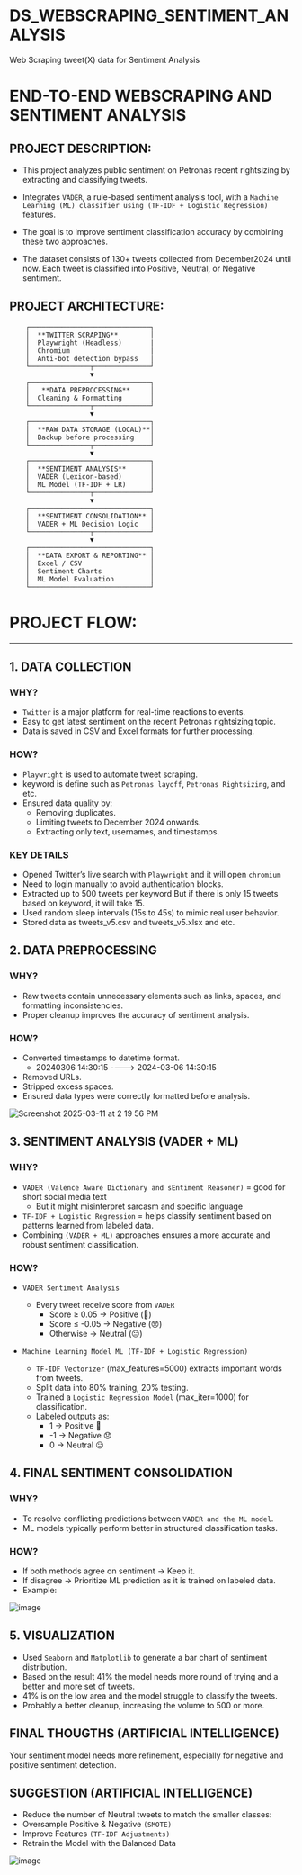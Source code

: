 # DS_WEBSCRAPING_SENTIMENT_ANALYSIS
Web Scraping tweet(X) data for Sentiment Analysis

# END-TO-END WEBSCRAPING AND SENTIMENT ANALYSIS

**PROJECT DESCRIPTION:**
-----------------------------------------------------------
- This project analyzes public sentiment on Petronas recent rightsizing by extracting and classifying tweets. 

- Integrates `VADER`, a rule-based sentiment analysis tool, with a `Machine Learning (ML) classifier using (TF-IDF + Logistic Regression)` features. 

- The goal is to improve sentiment classification accuracy by combining these two approaches.

- The dataset consists of 130+ tweets collected from December2024 until now. Each tweet is classified into Positive, Neutral, or Negative sentiment. 

**PROJECT ARCHITECTURE:**
-----------------------------------------------------------

        ┌──────────────────────────────┐  
        │  **TWITTER SCRAPING**        │  
        │  Playwright (Headless)       |
        │  Chromium                    |
        │  Anti-bot detection bypass   │  
        └───────────────┬──────────────┘    
                        ▼  
        ┌──────────────────────────────┐  
        │   **DATA PREPROCESSING**     │  
        │  Cleaning & Formatting       │  
        └───────────────┬──────────────┘   
                        ▼  
        ┌──────────────────────────────┐  
        │  **RAW DATA STORAGE (LOCAL)**│  
        │  Backup before processing    │  
        └───────────────┬──────────────┘  
                        ▼  
        ┌──────────────────────────────┐  
        │  **SENTIMENT ANALYSIS**      │  
        │  VADER (Lexicon-based)       │  
        │  ML Model (TF-IDF + LR)      │  
        └───────────────┬──────────────┘  
                        ▼  
        ┌──────────────────────────────┐  
        │  **SENTIMENT CONSOLIDATION** │  
        │  VADER + ML Decision Logic   │  
        └───────────────┬──────────────┘  
                        ▼  
        ┌──────────────────────────────┐  
        │  **DATA EXPORT & REPORTING** │  
        │  Excel / CSV                 │  
        │  Sentiment Charts            │  
        │  ML Model Evaluation         │  
        └──────────────────────────────┘  



# PROJECT FLOW:
-----------------------------------------------------------

## 1. DATA COLLECTION
### WHY?
- `Twitter` is a major platform for real-time reactions to events.
- Easy to get latest sentiment on the recent Petronas rightsizing topic.
- Data is saved in CSV and Excel formats for further processing.

### HOW?
- `Playwright` is used to automate tweet scraping.
- keyword is define such as `Petronas layoff`, `Petronas Rightsizing`, and etc.
- Ensured data quality by:
  - Removing duplicates.
  - Limiting tweets to December 2024 onwards.
  - Extracting only text, usernames, and timestamps.

### KEY DETAILS
- Opened Twitter’s live search with `Playwright` and it will open `chromium`
- Need to login manually to avoid authentication blocks.
- Extracted up to 500 tweets per keyword But if there is only 15 tweets based on keyword, it will take 15.
- Used random sleep intervals (15s to 45s) to mimic real user behavior.
- Stored data as tweets_v5.csv and tweets_v5.xlsx and etc.

## 2. DATA PREPROCESSING
### WHY?
- Raw tweets contain unnecessary elements such as links, spaces, and formatting inconsistencies.
- Proper cleanup improves the accuracy of sentiment analysis.

### HOW?
- Converted timestamps to datetime format.
  - 20240306 14:30:15 ----> 2024-03-06 14:30:15
- Removed URLs.
- Stripped excess spaces.
- Ensured data types were correctly formatted before analysis.

![Screenshot 2025-03-11 at 2 19 56 PM](https://github.com/user-attachments/assets/5ee55f64-2af6-4664-b93d-3151bd7c7d06) 


## 3. SENTIMENT ANALYSIS (VADER + ML)
### WHY?
- `VADER (Valence Aware Dictionary and sEntiment Reasoner)` = good for short social media text
  - But it might misinterpret sarcasm and specific language
- `TF-IDF + Logistic Regression` = helps classify sentiment based on patterns learned from labeled data.
- Combining `(VADER + ML)` approaches ensures a more accurate and robust sentiment classification.

### HOW?
- `VADER Sentiment Analysis`
  - Every tweet receive score from `VADER`
    - Score ≥ 0.05 → Positive (🙂)
    - Score ≤ -0.05 → Negative (😞)
    - Otherwise → Neutral (😐)

- `Machine Learning Model ML (TF-IDF + Logistic Regression)`
  - `TF-IDF Vectorizer` (max_features=5000) extracts important words from tweets.
  - Split data into 80% training, 20% testing.
  - Trained a `Logistic Regression Model` (max_iter=1000) for classification.
  - Labeled outputs as:
    - 1 → Positive 🙂
    - -1 → Negative 😞
    - 0 → Neutral 😐

## 4. FINAL SENTIMENT CONSOLIDATION
### WHY?
- To resolve conflicting predictions between `VADER and the ML model`.
- ML models typically perform better in structured classification tasks.

### HOW?
- If both methods agree on sentiment → Keep it.
- If disagree → Prioritize ML prediction as it is trained on labeled data.
- Example:

![image](https://github.com/user-attachments/assets/29d4f820-9f12-4840-b2a1-723b04081786)

## 5. VISUALIZATION
- Used `Seaborn` and `Matplotlib` to generate a bar chart of sentiment distribution.
- Based on the result 41% the model needs more round of trying and a better and more set of tweets.
- 41% is on the low area and the model struggle to classify the tweets.
- Probably a better cleanup, increasing the volume to 500 or more.

## FINAL THOUGTHS (ARTIFICIAL INTELLIGENCE)
Your sentiment model needs more refinement, especially for negative and positive sentiment detection. 
## SUGGESTION (ARTIFICIAL INTELLIGENCE)
- Reduce the number of Neutral tweets to match the smaller classes:
- Oversample Positive & Negative `(SMOTE)`
- Improve Features `(TF-IDF Adjustments)`
- Retrain the Model with the Balanced Data

![image](https://github.com/user-attachments/assets/ea1c6bc3-2740-46b5-b890-13d7ca10199e)

 
